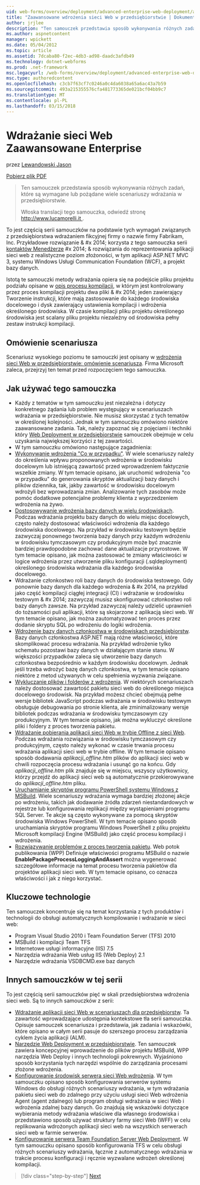 ```yaml
---
uid: web-forms/overview/deployment/advanced-enterprise-web-deployment/advanced-enterprise-web-deployment
title: "Zaawansowane wdrożenia sieci Web w przedsiębiorstwie | Dokumentacja firmy Microsoft"
author: jrjlee
description: "Ten samouczek przedstawia sposób wykonywania różnych zadań, które są wymagane lub pożądane wiele scenariuszy wdrażania w przedsiębiorstwie. Dla Włoska translati..."
ms.author: aspnetcontent
manager: wpickett
ms.date: 05/04/2012
ms.topic: article
ms.assetid: 7dcaba80-f2ec-4db3-ad98-daadc3afdb49
ms.technology: dotnet-webforms
ms.prod: .net-framework
msc.legacyurl: /web-forms/overview/deployment/advanced-enterprise-web-deployment/advanced-enterprise-web-deployment
msc.type: authoredcontent
ms.openlocfilehash: c3cb7f63cf7c0246a0c4da6038a65a6ac43a7b59
ms.sourcegitcommit: 493a215355576cfa481773365de021bcf04bb9c7
ms.translationtype: MT
ms.contentlocale: pl-PL
ms.lasthandoff: 03/15/2018
---
```

<a name="advanced-enterprise-web-deployment"></a>Wdrażanie sieci Web Zaawansowane Enterprise
====================
przez [Lewandowski Jason](https://github.com/jrjlee)

[Pobierz plik PDF](https://msdnshared.blob.core.windows.net/media/MSDNBlogsFS/prod.evol.blogs.msdn.com/CommunityServer.Blogs.Components.WeblogFiles/00/00/00/63/56/8130.DeployingWebAppsInEnterpriseScenarios.pdf)

> Ten samouczek przedstawia sposób wykonywania różnych zadań, które są wymagane lub pożądane wiele scenariuszy wdrażania w przedsiębiorstwie.
> 
> Włoska translacji tego samouczka, odwiedź stronę [ http://www.lucamorelli.it ](http://www.lucamorelli.it).


To jest częścią serii samouczków na podstawie tych wymagań związanych z przedsiębiorstwa wdrażaniem fikcyjnej firmy o nazwie firmy Fabrikam, Inc. Przykładowe rozwiązanie & #x 2014; korzysta z tego samouczka serii [kontaktów Menedżerze](../web-deployment-in-the-enterprise/the-contact-manager-solution.md) #x 2014; & rozwiązania do reprezentowania aplikacji sieci web z realistyczne poziom złożoności, w tym aplikacji ASP.NET MVC 3, systemu Windows Usługi Communication Foundation (WCF), a projekt bazy danych.

Istotą te samouczki metody wdrażania opiera się na podejście pliku projektu podziału opisane w [opis procesu kompilacji](../web-deployment-in-the-enterprise/understanding-the-build-process.md), w którym jest kontrolowany przez proces kompilacji projektu dwa pliki & #x 2014; jeden zawierający Tworzenie instrukcji, które mają zastosowanie do każdego środowiska docelowego i dysk zawierający ustawienia kompilacji i wdrożenia określonego środowiska. W czasie kompilacji pliku projektu określonego środowiska jest scalany pliku projektu niezależny od środowiska pełny zestaw instrukcji kompilacji.

## <a name="scenario-overview"></a>Omówienie scenariusza

Scenariusz wysokiego poziomu te samouczki jest opisany w [wdrożenia sieci Web w przedsiębiorstwie: omówienie scenariusza](../deploying-web-applications-in-enterprise-scenarios/enterprise-web-deployment-scenario-overview.md). Firma Microsoft zaleca, przejrzyj ten temat przed rozpoczęciem tego samouczka.

## <a name="how-to-use-this-tutorial"></a>Jak używać tego samouczka

- Każdy z tematów w tym samouczku jest niezależna i dotyczy konkretnego żądania lub problem występujący w scenariuszach wdrażania w przedsiębiorstwie. Nie musisz skorzystać z tych tematów w określonej kolejności. Jednak w tym samouczku omówiono niektóre zaawansowane zadania. Tak, należy zapoznać się z pojęciami i techniki który [Web Deployment w przedsiębiorstwie](../web-deployment-in-the-enterprise/web-deployment-in-the-enterprise.md) samouczek obejmuje w celu uzyskania największej korzyści z tej zawartości.
- W tym samouczku omówiono następujące zagadnienia:
- [Wykonywanie wdrożenia "Co w przypadku"](performing-a-what-if-deployment.md). W wiele scenariuszy należy do określenia wpływu proponowanych wdrożenia w środowisku docelowym lub istniejącą zawartość przed wprowadzeniem faktycznie wszelkie zmiany. W tym temacie opisano, jak uruchomić wdrożenia "co w przypadku" do generowania skryptów aktualizacji bazy danych i plików dziennika, tak, jakby zawartość w środowisku docelowym wdrożyli bez wprowadzania zmian. Analizowanie tych zasobów może pomóc dodatkowe potencjalne problemy klienta z wyprzedzeniem wdrożenia na żywo.
- [Dostosowywanie wdrożenia bazy danych w wielu środowiskach](customizing-database-deployments-for-multiple-environments.md). Podczas wdrażania projektu bazy danych do wielu miejsc docelowych, często należy dostosować właściwości wdrożenia dla każdego środowiska docelowego. Na przykład w środowisku testowym będzie zazwyczaj ponownego tworzenia bazy danych przy każdym wdrożeniu w środowisku tymczasowym czy produkcyjnym może być znacznie bardziej prawdopodobne zachować dane aktualizacje przyrostowe. W tym temacie opisano, jak można zastosować te zmiany właściwości w logice wdrożenia przez utworzenie pliku konfiguracji (.sqldeployment) określonego środowiska wdrażania dla każdego środowiska docelowego.
- Wdrażanie członkostwo roli bazy danych do środowiska testowego. Gdy ponownie bazy danych dla każdego wdrożenia & #x 2014, na przykład jako część kompilacji ciągłej integracji (CI) i wdrażanie w środowisku testowym & #x 2014; zazwyczaj musisz skonfigurować członkostwo roli bazy danych zawsze. Na przykład zazwyczaj należy udzielić uprawnień do tożsamości puli aplikacji, które są skojarzone z aplikacją sieci web. W tym temacie opisano, jak można zautomatyzować ten proces przez dodanie skryptu SQL po wdrożeniu do logiki wdrożenia.
- [Wdrożenie bazy danych członkostwa w środowiskach przedsiębiorstw](deploying-membership-databases-to-enterprise-environments.md). Bazy danych członkostwa ASP.NET mają różne właściwości, które skomplikować procesu wdrażania. Na przykład wdrożenie tylko schematu pozostawi bazy danych w działającym stanie stanu. W większości przypadków zaleca się utworzenie bazy danych członkostwa bezpośrednio w każdym środowisku docelowym. Jednak jeśli trzeba wdrożyć bazę danych członkostwa, w tym temacie opisano niektóre z metod używanych w celu spełnienia wyzwania związane.
- [Wykluczanie plików i folderów z wdrożenia](excluding-files-and-folders-from-deployment.md). W niektórych scenariuszach należy dostosować zawartość pakietu sieci web do określonego miejsca docelowego środowisk. Na przykład możesz chcieć obejmują pełne wersje bibliotek JavaScript podczas wdrażania w środowisku testowym obsługuje debugowania po stronie klienta, ale zminimalizowany wersje bibliotek podczas wdrażania w środowisku tymczasowym czy produkcyjnym. W tym temacie opisano, jak można wykluczyć określone pliki i foldery z proces tworzenia pakietu.
- [Wdrażanie pobierania aplikacji sieci Web w trybie Offline z sieci Web](taking-web-applications-offline-with-web-deploy.md). Podczas wdrażania rozwiązania w środowisku tymczasowym czy produkcyjnym, często należy wykonać w czasie trwania procesu wdrażania aplikacji sieci web w trybie offline. W tym temacie opisano sposób dodawania *aplikacji\_offline.htm* plików do aplikacji sieci web w chwili rozpoczęcia procesu wdrażania i usunąć go na końcu. Gdy *aplikacji\_offline.htm* plik znajduje się w miejscu, wszyscy użytkownicy, którzy przejdź do aplikacji sieci web są automatycznie przekierowywane do *aplikacji\_offline.htm* pliku.
- [Uruchamianie skryptów programu PowerShell systemu Windows z MSBuild](running-windows-powershell-scripts-from-msbuild-project-files.md). Wiele scenariuszy wdrażania wymaga bardziej złożonej akcje po wdrożeniu, takich jak dodawanie źródła zdarzeń niestandardowych w rejestrze lub konfigurowania replikacji między wystąpieniami programu SQL Server. Te akcje są często wykonywane za pomocą skryptów środowiska Windows PowerShell. W tym temacie opisano sposób uruchamiania skryptów programu Windows PowerShell z pliku projektu Microsoft kompilacji Engine (MSBuild) jako część procesu kompilacji i wdrożenia.
- [Rozwiązywanie problemów z proces tworzenia pakietu](troubleshooting-the-packaging-process.md). Web potok publikowania (WPP) Definiuje właściwości programu MSBuild o nazwie **EnablePackageProcessLoggingAndAssert** można wygenerować szczegółowe informacje na temat procesu tworzenia pakietów dla projektów aplikacji sieci web. W tym temacie opisano, co oznacza właściwości i jak z niego korzystać.

## <a name="key-technologies"></a>Kluczowe technologie

Ten samouczek koncentruje się na temat korzystania z tych produktów i technologii do obsługi automatycznych kompilowanie i wdrażanie w sieci web:

- Program Visual Studio 2010 i Team Foundation Server (TFS) 2010
- MSBuild i kompilacji Team TFS
- Internetowe usługi informacyjne (IIS) 7.5
- Narzędzia wdrażania Web usług IIS (Web Deploy) 2.1
- Narzędzie wdrażania VSDBCMD.exe baz danych

## <a name="other-tutorials-in-this-series"></a>Innych samouczków w tej serii

To jest częścią serii samouczków pięć w skali przedsiębiorstwa wdrożenia sieci web. Są to innych samouczków z serii:

- [Wdrażanie aplikacji sieci Web w scenariuszach dla przedsiębiorstw](../deploying-web-applications-in-enterprise-scenarios/deploying-web-applications-in-enterprise-scenarios.md). Ta zawartość wprowadzające udostępnia kontekstowe tła serii samouczka. Opisuje samouczek scenariusza i przedstawia, jak zadania i wskazówki, które opisano w całym serii pasuje do szerszego procesu zarządzania cyklem życia aplikacji (ALM).
- [Narzędzie Web Deployment w przedsiębiorstwie](../web-deployment-in-the-enterprise/web-deployment-in-the-enterprise.md). Ten samouczek zawiera koncepcyjnej wprowadzenie do plików projektu MSBuild, WPP narzędzia Web Deploy i innych technologii pokrewnych. Wyjaśniono sposób korzystania tych narzędzi wspólnie do zarządzania procesami złożone wdrożenia.
- [Konfigurowanie środowisk serwera sieci Web wdrożenia](../configuring-server-environments-for-web-deployment/configuring-server-environments-for-web-deployment.md). W tym samouczku opisano sposób konfigurowania serwerów systemu Windows do obsługi różnych scenariuszy wdrażania, w tym wdrażania pakietu sieci web do zdalnego przy użyciu usługi sieci Web wdrożenia Agent (agent zdalnego) lub program obsługi wdrażania w sieci Web i wdrożenia zdalnej bazy danych. Go znajdują się wskazówki dotyczące wybierania metody wdrażania właściwe dla własnego środowiska i przedstawiono sposób używać struktury farmy sieci Web (WFF) w celu replikowania wdrożonych aplikacji sieci web na wszystkich serwerach sieci web w farmie serwerów.
- [Konfigurowanie serwera Team Foundation Server Web Deployment](../configuring-team-foundation-server-for-web-deployment/configuring-team-foundation-server-for-web-deployment.md). W tym samouczku opisano sposób konfigurowania TFS w celu obsługi różnych scenariuszy wdrażania, łącznie z automatycznego wdrażania w trakcie procesu konfiguracji i ręcznie wyzwalane wdrożeń określonej kompilacji.

>[!div class="step-by-step"]
[Next](performing-a-what-if-deployment.md)
